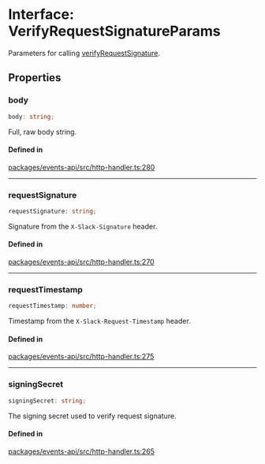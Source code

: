 # Interface: VerifyRequestSignatureParams

Parameters for calling [verifyRequestSignature](Function.verifyRequestSignature.md).

## Properties

### body

```ts
body: string;
```

Full, raw body string.

#### Defined in

[packages/events-api/src/http-handler.ts:280](https://github.com/slackapi/node-slack-sdk/blob/main/packages/events-api/src/http-handler.ts#L280)

***

### requestSignature

```ts
requestSignature: string;
```

Signature from the `X-Slack-Signature` header.

#### Defined in

[packages/events-api/src/http-handler.ts:270](https://github.com/slackapi/node-slack-sdk/blob/main/packages/events-api/src/http-handler.ts#L270)

***

### requestTimestamp

```ts
requestTimestamp: number;
```

Timestamp from the `X-Slack-Request-Timestamp` header.

#### Defined in

[packages/events-api/src/http-handler.ts:275](https://github.com/slackapi/node-slack-sdk/blob/main/packages/events-api/src/http-handler.ts#L275)

***

### signingSecret

```ts
signingSecret: string;
```

The signing secret used to verify request signature.

#### Defined in

[packages/events-api/src/http-handler.ts:265](https://github.com/slackapi/node-slack-sdk/blob/main/packages/events-api/src/http-handler.ts#L265)
